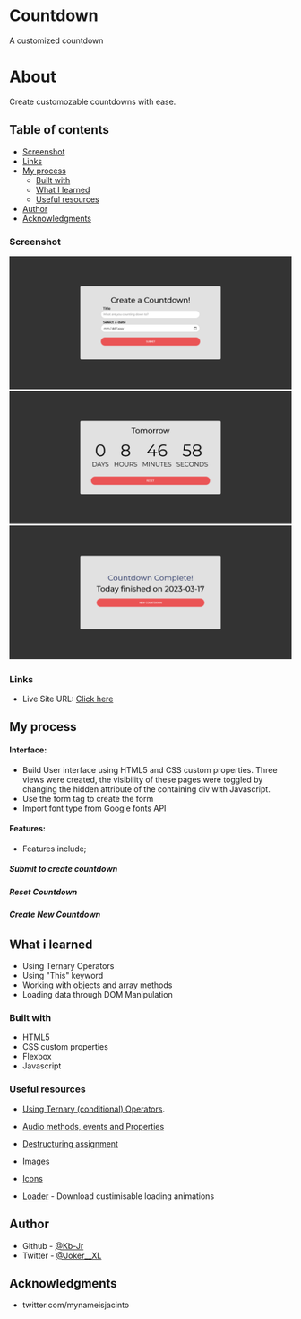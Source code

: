 # Countdown
A customized countdown


# About
Create customozable countdowns with ease. 
## Table of contents

  - [Screenshot](#screenshot)
  - [Links](#links)
- [My process](#my-process)
  - [Built with](#built-with)
  - [What I learned](#what-i-learned)
  - [Useful resources](#useful-resources)
- [Author](#author)
- [Acknowledgments](#acknowledgments)


### Screenshot

![Input view screenshot](./screenshots/input_view.png)
![Countdown view screenshot](./screenshots/countdown_view.png)
![Complete view screenshot](./screenshots/complete_view.png)


### Links

- Live Site URL: [Click here](https://kb-jr.github.io/Countdown/)


## My process

#### Interface:
- Build User interface using HTML5 and CSS custom properties. Three views were created, the visibility of these pages were toggled by changing the hidden attribute of the containing div with Javascript.
- Use the form tag to create the form
- Import font type from Google fonts API


#### Features:
 - Features include;

##### Submit to create countdown
##### Reset Countdown
##### Create New Countdown 

###### 



## What i learned
- Using Ternary Operators
- Using "This" keyword
- Working with objects and array methods
- Loading data through DOM Manipulation


### Built with

- HTML5 
- CSS custom properties
- Flexbox
- Javascript


### Useful resources

- [Using Ternary (conditional) Operators](https://developer.mozilla.org/en-US/docs/Web/JavaScript/Reference/Operators/Conditional_Operators).

- [Audio methods, events and Properties](https://www.w3schools.com/tags/ref_av_dom.asp) 

- [Destructuring assignment](https://developer.mozilla.org/en-US/docs/Web/JavaScript/Reference/Operators/Destructuring_assignment) 

- [Images](https://unsplash.com) 


- [Icons](https://fontawesome.com)

- [Loader](https://loading.io/) - Download custimisable loading animations 


## Author

- Github - [@Kb-Jr](https://github.com/Kb-Jr)
- Twitter - [@Joker__XL](https://www.twitter.com/Joker__XL)


## Acknowledgments 
- twitter.com/mynameisjacinto


